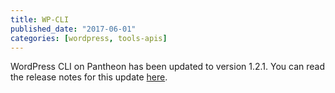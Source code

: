 ```yaml
---
title: WP-CLI
published_date: "2017-06-01"
categories: [wordpress, tools-apis]
---
```

WordPress CLI on Pantheon has been updated to version 1.2.1. You can read the release notes for this update [here](https://make.wordpress.org/cli/2017/06/06/version-1-2-1-released/).
